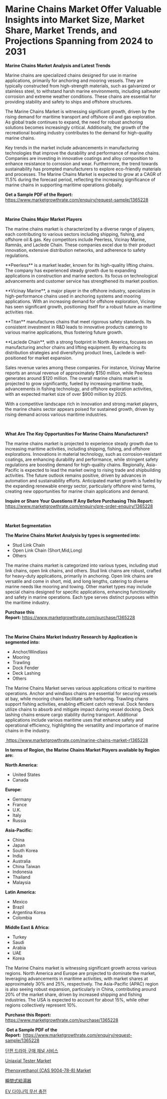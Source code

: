<p><h1>Marine Chains Market Offer Valuable Insights into Market Size, Market Share, Market Trends, and Projections Spanning from 2024 to 2031</h1></p><p><strong>Marine Chains Market Analysis and Latest Trends</strong></p>
<p><p>Marine chains are specialized chains designed for use in marine applications, primarily for anchoring and mooring vessels. They are typically constructed from high-strength materials, such as galvanized or stainless steel, to withstand harsh marine environments, including saltwater corrosion and extreme weather conditions. These chains are essential for providing stability and safety to ships and offshore structures.</p><p>The Marine Chains Market is witnessing significant growth, driven by the rising demand for maritime transport and offshore oil and gas exploration. As global trade continues to expand, the need for robust anchoring solutions becomes increasingly critical. Additionally, the growth of the recreational boating industry contributes to the demand for high-quality marine chains.</p><p>Key trends in the market include advancements in manufacturing technologies that improve the durability and performance of marine chains. Companies are investing in innovative coatings and alloy composition to enhance resistance to corrosion and wear. Furthermore, the trend towards sustainability has prompted manufacturers to explore eco-friendly materials and processes. The Marine Chains Market is expected to grow at a CAGR of 11.5% during the forecast period, reflecting the increasing significance of marine chains in supporting maritime operations globally.</p></p>
<p><strong>Get a Sample PDF of the Report:&nbsp;</strong> <a href="https://www.marketgrowthrate.com/enquiry/request-sample/1365228">https://www.marketgrowthrate.com/enquiry/request-sample/1365228</a></p>
<p>&nbsp;</p>
<p><strong>Marine Chains Major Market Players</strong></p>
<p><p>The marine chains market is characterized by a diverse range of players, each contributing to various sectors including shipping, fishing, and offshore oil & gas. Key competitors include Peerless, Vicinay Marine, Ramnäs, and Laclede Chain. These companies excel due to their product innovation, extensive distribution networks, and adherence to safety regulations.</p><p>**Peerless** is a market leader, known for its high-quality lifting chains. The company has experienced steady growth due to expanding applications in construction and marine sectors. Its focus on technological advancements and customer service has strengthened its market position.</p><p>**Vicinay Marine**, a major player in the offshore industry, specializes in high-performance chains used in anchoring systems and mooring applications. With an increasing demand for offshore exploration, Vicinay has seen significant growth, positioning itself for a robust future as maritime activities rise.</p><p>**Titan** manufactures chains that meet rigorous safety standards. Its consistent investment in R&D leads to innovative products catering to various marine applications, thus fostering future growth.</p><p>**Laclede Chain**, with a strong footprint in North America, focuses on manufacturing anchor chains and lifting equipment. By enhancing its distribution strategies and diversifying product lines, Laclede is well-positioned for market expansion.</p><p>Sales revenue varies among these companies. For instance, Vicinay Marine reports an annual revenue of approximately $150 million, while Peerless generates around $120 million. The overall marine chains market is projected to grow significantly, fueled by increasing maritime trade, advancements in fishing technology, and offshore exploration activities, with an expected market size of over $900 million by 2025.</p><p>With a competitive landscape rich in innovation and strong market players, the marine chains sector appears poised for sustained growth, driven by rising demand across various maritime industries.</p></p>
<p>&nbsp;</p>
<p><strong>What Are The Key Opportunities For Marine Chains Manufacturers?</strong></p>
<p><p>The marine chains market is projected to experience steady growth due to increasing maritime activities, including shipping, fishing, and offshore explorations. Innovations in material technology, such as corrosion-resistant coatings, are enhancing durability and performance, while stringent safety regulations are boosting demand for high-quality chains. Regionally, Asia-Pacific is expected to lead the market owing to rising trade and shipbuilding activities. The future outlook remains positive, driven by advances in automation and sustainability efforts. Anticipated market growth is fueled by the expanding renewable energy sector, particularly offshore wind farms, creating new opportunities for marine chain applications and demand.</p></p>
<p><strong>Inquire or Share Your Questions If Any Before Purchasing This Report:</strong> <a href="https://www.marketgrowthrate.com/enquiry/pre-order-enquiry/1365228">https://www.marketgrowthrate.com/enquiry/pre-order-enquiry/1365228</a></p>
<p>&nbsp;</p>
<p><strong>Market Segmentation</strong></p>
<p><strong>The Marine Chains Market Analysis by types is segmented into:</strong></p>
<p><ul><li>Stud Link Chain</li><li>Open Link Chain (Short,Mid,Long)</li><li>Others</li></ul></p>
<p><p>The marine chains market is categorized into various types, including stud link chains, open link chains, and others. Stud link chains are robust, crafted for heavy-duty applications, primarily in anchoring. Open link chains are versatile and come in short, mid, and long lengths, catering to diverse marine needs like mooring and towing. Other market types may include special chains designed for specific applications, enhancing functionality and safety in marine operations. Each type serves distinct purposes within the maritime industry.</p></p>
<p><strong>Purchase this Report:&nbsp;</strong><a href="https://www.marketgrowthrate.com/purchase/1365228">https://www.marketgrowthrate.com/purchase/1365228</a></p>
<p>&nbsp;</p>
<p><strong>The Marine Chains Market Industry Research by Application is segmented into:</strong></p>
<p><ul><li>Anchor/Windlass</li><li>Mooring</li><li>Trawling</li><li>Dock Fender</li><li>Deck Lashing</li><li>Others</li></ul></p>
<p><p>The Marine Chains Market serves various applications critical to maritime operations. Anchor and windlass chains are essential for securing vessels at bay, while mooring chains facilitate safe harboring. Trawling chains support fishing activities, enabling efficient catch retrieval. Dock fenders utilize chains to absorb and mitigate impact during vessel docking. Deck lashing chains ensure cargo stability during transport. Additional applications include various maritime uses that enhance safety and operational efficiency, highlighting the versatility and importance of marine chains in the industry.</p></p>
<p><a href="https://www.marketgrowthrate.com/marine-chains-market-r1365228">&nbsp;https://www.marketgrowthrate.com/marine-chains-market-r1365228</a></p>
<p><strong>In terms of Region, the Marine Chains Market Players available by Region are:</strong></p>
<p>
    <p> <strong> North America: </strong>
        <ul>
            <li>United States</li>
            <li>Canada</li>
        </ul>
        </p> 
    <p> <strong> Europe: </strong>
        <ul>
            <li>Germany</li>
            <li>France</li>
            <li>U.K.</li>
            <li>Italy</li>
            <li>Russia</li>
        </ul>
        </p> 
    <p> <strong> Asia-Pacific: </strong>
        <ul>
            <li>China</li>
            <li>Japan</li>
            <li>South Korea</li>
            <li>India</li>
            <li>Australia</li>
            <li>China Taiwan</li>
            <li>Indonesia</li>
            <li>Thailand</li>
            <li>Malaysia</li>
        </ul>
        </p> 
    <p> <strong> Latin America: </strong>
        <ul>
            <li>Mexico</li>
            <li>Brazil</li>
            <li>Argentina Korea</li>
            <li>Colombia</li>
        </ul>
        </p> 
    <p> <strong> Middle East & Africa: </strong>
        <ul>
            <li>Turkey</li>
            <li>Saudi</li>
            <li>Arabia</li>
            <li>UAE</li>
            <li>Korea</li>
        </ul>
    </p>
    </p>
<p><p>The Marine Chains market is witnessing significant growth across various regions. North America and Europe are projected to dominate the market, leveraging advancements in maritime activities, with market shares at approximately 30% and 25%, respectively. The Asia-Pacific (APAC) region is also seeing robust expansion, particularly in China, contributing around 20% of the market share, driven by increased shipping and fishing industries. The USA is expected to account for about 15%, while other regions collectively represent 10%.</p></p>
<p><strong>Purchase this Report: </strong><a href="https://www.marketgrowthrate.com/purchase/1365228">https://www.marketgrowthrate.com/purchase/1365228</a></p>
<p>&nbsp;<strong>Get a Sample PDF of the Report:&nbsp;&nbsp;</strong><a href="https://www.marketgrowthrate.com/enquiry/request-sample/1365228">https://www.marketgrowthrate.com/enquiry/request-sample/1365228</a></p>
<p><strong></strong></p>
<p><p><a href="https://medium.com/@rosamund8oilam/%EB%8B%A8%EA%B8%B0-%EB%93%9C%EB%9D%BC%EB%A7%88-%EA%B5%AC%EB%A7%A4-%EC%B1%84%EB%84%90-%EC%84%9C%EB%B9%84%EC%8A%A4-%EC%8B%9C%EC%9E%A5-%EC%A1%B0%EC%82%AC-%EB%B3%B4%EA%B3%A0%EC%84%9C-2031%EB%85%84%EA%B9%8C%EC%A7%80%EC%9D%98-%EC%8B%9C%EC%9E%A5-%EA%B7%9C%EB%AA%A8-%EB%B0%8F-%EC%88%98%EC%9D%B5-%EB%B6%84%EC%84%9D%EC%9D%84-%ED%83%90%EA%B5%AC%ED%95%98%EB%A9%B0-14-5-%EC%9D%98-4666056ed522?postPublishedType=repub">단편 드라마 구매 채널 서비스</a></p><p><a href="https://www.linkedin.com/pulse/global-uniaxial-tester-market-size-trends-analysis-regional-oxhwc?trackingId=fSKqdtsxTf2bTVNiCeEysw%3D%3D">Uniaxial Tester Market</a></p><p><a href="https://issuu.com/reportprime-2/docs/phenoxyethanol-cas-9004-78-8-market_a497afed4a26dd">Phenoxyethanol (CAS 9004-78-8) Market</a></p><p><a href="https://medium.com/@fcgdf6fd5/%E6%9C%AA%E6%9D%A5%E3%82%92%E6%8F%8F%E3%81%8F-%E3%82%B0%E3%83%AD%E3%83%BC%E3%83%90%E3%83%AB%E7%9E%AC%E9%96%93%E6%B9%AF%E6%B2%B8%E3%81%8B%E3%81%97%E5%99%A8%E5%B8%82%E5%A0%B4%E3%81%AE%E5%8C%85%E6%8B%AC%E7%9A%84%E5%88%86%E6%9E%90-2024-2031-c3c6b507b67e?postPublishedType=repub">瞬間式給湯器</a></p><p><a href="https://medium.com/@rosamund8oilam/%EC%A0%84%EA%B8%B0%EC%B0%A8-%EB%8F%99%EC%A0%81-%EB%AC%B4%EC%84%A0-%EC%B6%A9%EC%A0%84%EC%97%90-%EC%99%9C-%ED%88%AC%EC%9E%90%ED%95%B4%EC%95%BC-%ED%95%98%EB%8A%94%EA%B0%80-%EC%8B%9C%EC%9E%A5-%EB%8F%99%ED%96%A5-%EC%A3%BC%EC%9A%94-%EC%8B%9C%EC%9E%A5-%EC%A0%9C%ED%92%88-%EB%B0%8F-%EC%A7%80%EC%97%AD-%EC%84%B1%EC%9E%A5-2024-2031-%EC%97%90-%EB%8C%80%ED%95%B4-3d9142500896">EV 다이나믹 무선 충전</a></p></p>